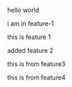 hello world

i am in feature-1 

this is feature 1

added feature 2

this is from feature3

this is from feature4
